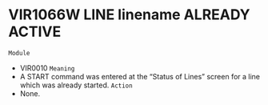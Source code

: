 # VIR1066W LINE linename ALREADY ACTIVE
`Module`
- VIR0010
`Meaning`
- A START command was entered at the “Status of Lines” screen for a line which was already started.
`Action`
- None.
